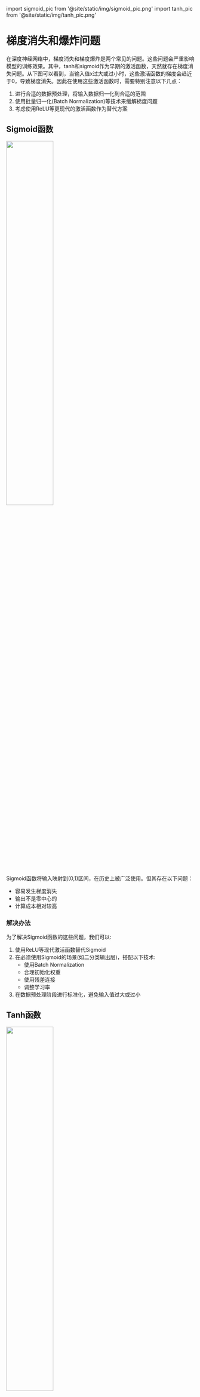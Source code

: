 import sigmoid_pic from '@site/static/img/sigmoid_pic.png'
import tanh_pic from '@site/static/img/tanh_pic.png'

# 梯度消失和爆炸问题

在深度神经网络中，梯度消失和梯度爆炸是两个常见的问题。这些问题会严重影响模型的训练效果。其中，tanh和sigmoid作为早期的激活函数，天然就存在梯度消失问题。从下图可以看到，当输入值x过大或过小时，这些激活函数的梯度会趋近于0，导致梯度消失。因此在使用这些激活函数时，需要特别注意以下几点：

1. 进行合适的数据预处理，将输入数据归一化到合适的范围
2. 使用批量归一化(Batch Normalization)等技术来缓解梯度问题
3. 考虑使用ReLU等更现代的激活函数作为替代方案

## Sigmoid函数

<img src={sigmoid_pic} width="50%" />

Sigmoid函数将输入映射到(0,1)区间，在历史上被广泛使用。但其存在以下问题：
- 容易发生梯度消失
- 输出不是零中心的
- 计算成本相对较高

### 解决办法

为了解决Sigmoid函数的这些问题，我们可以:

1. 使用ReLU等现代激活函数替代Sigmoid
2. 在必须使用Sigmoid的场景(如二分类输出层)，搭配以下技术:
   - 使用Batch Normalization
   - 合理初始化权重
   - 使用残差连接
   - 调整学习率
3. 在数据预处理阶段进行标准化，避免输入值过大或过小


## Tanh函数

<img src={tanh_pic} width="50%" />

Tanh函数将输入映射到(-1,1)区间，是Sigmoid的改进版本：
- 输出是零中心的，这有利于下一层的学习
- 但仍然存在梯度消失问题
- 计算开销相对较大

### 解决办法

为了解决Tanh函数的梯度消失问题，我们可以:

1. 使用ReLU等现代激活函数替代Tanh
2. 在必须使用Tanh的场景下，可以：
   - 应用Batch Normalization
   - 使用残差连接
   - 合理设置学习率
   - 谨慎初始化权重参数
3. 确保输入数据经过适当的预处理和归一化

## 梯度爆炸

### relu

ReLU激活函数虽然在正半轴上梯度恒为1，避免了梯度消失问题，但在深层神经网络中仍可能出现梯度爆炸。这主要是因为:

1. 权重初始化不当可能导致某些神经元的输出过大
2. 连续多层的正向传播会使信号被不断放大
3. 反向传播时梯度会呈指数级增长

为了解决这个问题，可以采取以下措施：

1. He初始化 - 根据输入维度合理初始化权重
2. 梯度裁剪 - 限制梯度的最大范围
3. 使用Batch Normalization - 在每一层标准化数据分布
4. 选择合适的学习率 - 避免参数更新步长过大
5. 使用残差连接 - 缓解深层网络的训练难度

```py
class DeepReLUNetwork(nn.Module):
    def __init__(self, num_layers):
        super().__init__()
        self.layers = nn.ModuleList([
            nn.Linear(1, 1) for _ in range(num_layers)
        ])
        self.relu = nn.ReLU()
        self.gradients = []  # 存储中间梯度
        
        # 使用较大的权重初始化
        for layer in self.layers:
            # 错误的初始化 导致梯度爆炸问题
            nn.init.normal_(layer.weight, mean=1.5, std=0.1)
            nn.init.zeros_(layer.bias)

        # 正确的初始化
        # for layer in self.layers:
        #     nn.init.kaiming_normal_(layer.weight, mode='fan_in', nonlinearity='relu')
        #     nn.init.constant_(layer.bias, 0.01)
        for i, layer in enumerate(model.layers):
            print(f"Layer {i+1} weight: {layer.weight.item():.4f}, bias: {layer.bias.item():.4f}")
        print("========")
    
    def forward(self, x):
        intermediates = []  # 存储中间结果
        for layer in self.layers:
            x = layer(x)
            intermediates.append(x)  # 保存每一层的输出
            x = self.relu(x)
        
        # 为每个中间结果注册hook
        for i, intermediate in enumerate(intermediates):
            intermediate.register_hook(lambda grad, idx=i: self.gradients.insert(0, grad.item()))  # 注意使用insert(0,)
        return x
```

## 代码

https://github.com/Hao-yiwen/deeplearning/blob/master/pytorch/week3/practise_9_relu_boom.ipynb

